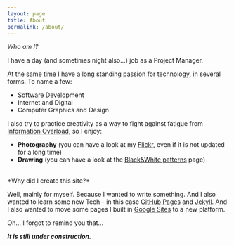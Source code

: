 ```yaml
---
layout: page
title: About
permalink: /about/
---
```


*Who am I?*

I have a day (and sometimes night also...) job as a Project Manager.

At the same time I have a long standing passion for technology, in several forms. To name a few:
- Software Development
- Internet and Digital
- Computer Graphics and Design

I also try to practice creativity as a way to fight against fatigue from [Information Overload](https://en.wikipedia.org/wiki/Information_overload), so I enjoy:
- **Photography** (you can have a look at my [Flickr](https://www.flickr.com/photos/enryolto), even if it is not updated for a long time)
- **Drawing** (you can have a look at the [Black&White patterns](/black.and.white.patterns) page)

<br>
*Why did I create this site?*

Well, mainly for myself. Because I wanted to write something. And I also wanted to learn some new Tech - in this case [GitHub Pages](https://pages.github.com) and [Jekyll](https://jekyllrb.com). And I also wanted to move some pages I built in [Google Sites](https://sites.google.com) to a new platform.

Oh... I forgot to remind you that...

***It is still under construction.***
